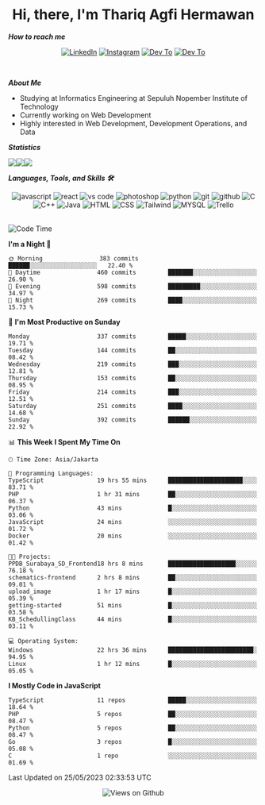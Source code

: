 <div align="center">
  <h1>Hi, there, I'm Thariq Agfi Hermawan</h1>
</div>


***How to reach me***
<p align='center'>
   <a href="https://www.linkedin.com/in/thariqagfihermawan" target="_blank"><img src="https://img.shields.io/badge/LinkedIn-0077B5?style=for-the-badge&logo=linkedin&logoColor=white" alt="LinkedIn"></a>
   <a href="https://www.instagram.com/thoriqagfi" target="_blank"><img src="https://img.shields.io/badge/Instagram-E4405F?style=for-the-badge&logo=instagram&logoColor=white" alt="Instagram"></a>
   <a href="https://medium.com/@thoriq.aghfi60" target="_blank"><img src="https://img.shields.io/badge/Medium-12100E?style=for-the-badge&logo=medium&logoColor=white" alt="Dev To"></a>
   <a href="https://linktr.ee/thoriqagfi" target="_blank"><img src="https://img.shields.io/badge/linktree-1de9b6?style=for-the-badge&logo=linktree&logoColor=white" alt="Dev To"></a>
</p>

<br>

***About Me***
- Studying at Informatics Engineering at Sepuluh Nopember Institute of Technology
- Currently working on Web Development
- Highly interested in Web Development, Development Operations, and Data

***Statistics***

<!-- [![GitHub Streak](http://github-readme-streak-stats.herokuapp.com?user=thoriqagfi&theme=dark)](https://git.io/streak-stats) -->

<div align="center">
  <div style="display: flex;">
    <img src="http://github-readme-streak-stats.herokuapp.com?user=thoriqagfi&theme=chartreuse-dark"/>
    <img src="https://github-readme-stats.vercel.app/api/top-langs/?username=thoriqagfi&layout=compact&&theme=chartreuse-dark&langs_count=8)](https://github.com/thoriqagfi"/>
    <img src="https://github-readme-stats.vercel.app/api?username=thoriqagfi&show_icons=true&theme=chartreuse-dark"/>
  </div>
</div>

<!-- [![Top Langs](https://github-readme-stats.vercel.app/api/top-langs/?username=thoriqagfi&layout=compact&&theme=chartreuse-dark&langs_count=8)](https://github.com/thoriqagfi)
< ![Agfi's GitHub stats](https://github-readme-stats.vercel.app/api?username=thoriqagfi&show_icons=true&theme=chartreuse-dark) -->

***Languages, Tools, and Skills 🛠***

  <div align="center">
    <img src="https://img.shields.io/badge/JavaScript-F7DF1E?style=for-the-badge&logo=javascript&logoColor=black" alt="javascript" />
    <img src="https://img.shields.io/badge/React-61DAFB?style=for-the-badge&logo=react&logoColor=black" alt="react" />
    <img src="https://img.shields.io/badge/vs%20code-007ACC?style=for-the-badge&logo=visual%20studio%20code&logoColor=white" alt="vs code" />
    <img src="https://img.shields.io/badge/adobe%20photoshop-31A8FF?style=for-the-badge&logo=adobe%20photoshop&logoColor=white" alt="photoshop" />
    <img src="https://img.shields.io/badge/python-3776AB?style=for-the-badge&logo=python&logoColor=white" alt="python" />
    <img src="https://img.shields.io/badge/Git-F05032?style=for-the-badge&logo=git&logoColor=white" alt="git" />
    <img src="https://img.shields.io/badge/GitHub-100000?style=for-the-badge&logo=github&logoColor=white" alt="github" />
    <img src="https://img.shields.io/badge/c-%2300599C.svg?style=for-the-badge&logo=c&logoColor=white" alt="C" />
    <img src="https://img.shields.io/badge/c++-%2300599C.svg?style=for-the-badge&logo=c%2B%2B&logoColor=white" alt="C++" />
    <img src="https://img.shields.io/badge/Java-ED8B00?style=for-the-badge&logo=java&logoColor=white" alt="Java"/>
    <img src="https://img.shields.io/badge/HTML5-E34F26?style=for-the-badge&logo=html5&logoColor=white" alt="HTML" />
    <img src="https://img.shields.io/badge/CSS-239120?&style=for-the-badge&logo=css3&logoColor=white" alt ="CSS" />
    <img src="https://img.shields.io/badge/tailwindcss-%2338B2AC.svg?style=for-the-badge&logo=tailwind-css&logoColor=white" alt="Tailwind" />
    <img src="https://img.shields.io/badge/MySQL-00000F?style=for-the-badge&logo=mysql&logoColor=white" alt="MYSQL" />
    <img src="https://img.shields.io/badge/Trello-%23026AA7.svg?style=for-the-badge&logo=Trello&logoColor=white" alt="Trello" />
  </div><br>

<!--START_SECTION:waka-->
![Code Time](http://img.shields.io/badge/Code%20Time-391%20hrs%2043%20mins-blue)

**I'm a Night 🦉** 

```text
🌞 Morning                383 commits         ██████░░░░░░░░░░░░░░░░░░░   22.40 % 
🌆 Daytime                460 commits         ███████░░░░░░░░░░░░░░░░░░   26.90 % 
🌃 Evening                598 commits         █████████░░░░░░░░░░░░░░░░   34.97 % 
🌙 Night                  269 commits         ████░░░░░░░░░░░░░░░░░░░░░   15.73 % 
```
📅 **I'm Most Productive on Sunday** 

```text
Monday                   337 commits         █████░░░░░░░░░░░░░░░░░░░░   19.71 % 
Tuesday                  144 commits         ██░░░░░░░░░░░░░░░░░░░░░░░   08.42 % 
Wednesday                219 commits         ███░░░░░░░░░░░░░░░░░░░░░░   12.81 % 
Thursday                 153 commits         ██░░░░░░░░░░░░░░░░░░░░░░░   08.95 % 
Friday                   214 commits         ███░░░░░░░░░░░░░░░░░░░░░░   12.51 % 
Saturday                 251 commits         ████░░░░░░░░░░░░░░░░░░░░░   14.68 % 
Sunday                   392 commits         ██████░░░░░░░░░░░░░░░░░░░   22.92 % 
```


📊 **This Week I Spent My Time On** 

```text
🕑︎ Time Zone: Asia/Jakarta

💬 Programming Languages: 
TypeScript               19 hrs 55 mins      █████████████████████░░░░   83.71 % 
PHP                      1 hr 31 mins        ██░░░░░░░░░░░░░░░░░░░░░░░   06.37 % 
Python                   43 mins             █░░░░░░░░░░░░░░░░░░░░░░░░   03.06 % 
JavaScript               24 mins             ░░░░░░░░░░░░░░░░░░░░░░░░░   01.72 % 
Docker                   20 mins             ░░░░░░░░░░░░░░░░░░░░░░░░░   01.42 % 

🐱‍💻 Projects: 
PPDB_Surabaya_SD_Frontend18 hrs 8 mins       ███████████████████░░░░░░   76.18 % 
schematics-frontend      2 hrs 8 mins        ██░░░░░░░░░░░░░░░░░░░░░░░   09.01 % 
upload_image             1 hr 17 mins        █░░░░░░░░░░░░░░░░░░░░░░░░   05.39 % 
getting-started          51 mins             █░░░░░░░░░░░░░░░░░░░░░░░░   03.58 % 
KB_SchedullingClass      44 mins             █░░░░░░░░░░░░░░░░░░░░░░░░   03.11 % 

💻 Operating System: 
Windows                  22 hrs 36 mins      ████████████████████████░   94.95 % 
Linux                    1 hr 12 mins        █░░░░░░░░░░░░░░░░░░░░░░░░   05.05 % 
```

**I Mostly Code in JavaScript** 

```text
TypeScript               11 repos            █████░░░░░░░░░░░░░░░░░░░░   18.64 % 
PHP                      5 repos             ██░░░░░░░░░░░░░░░░░░░░░░░   08.47 % 
Python                   5 repos             ██░░░░░░░░░░░░░░░░░░░░░░░   08.47 % 
Go                       3 repos             █░░░░░░░░░░░░░░░░░░░░░░░░   05.08 % 
C                        1 repo              ░░░░░░░░░░░░░░░░░░░░░░░░░   01.69 % 
```




 Last Updated on 25/05/2023 02:33:53 UTC
<!--END_SECTION:waka-->

<div align="center">
<img src="https://komarev.com/ghpvc/?username=thoriqagfi&color=blue" alt="Views on Github" />
</div>